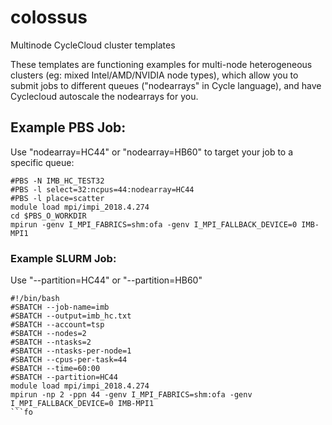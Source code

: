 # colossus
Multinode CycleCloud cluster templates

These templates are functioning examples for multi-node heterogeneous clusters (eg: mixed Intel/AMD/NVIDIA node types), which allow you to submit jobs to different queues ("nodearrays" in Cycle language), and have Cyclecloud autoscale the nodearrays for you. 

## Example PBS Job:

Use "nodearray=HC44" or "nodearray=HB60" to target your job to a specific queue: 
```
#PBS -N IMB_HC_TEST32
#PBS -l select=32:ncpus=44:nodearray=HC44
#PBS -l place=scatter
module load mpi/impi_2018.4.274
cd $PBS_O_WORKDIR
mpirun -genv I_MPI_FABRICS=shm:ofa -genv I_MPI_FALLBACK_DEVICE=0 IMB-MPI1
```
### Example SLURM Job: 

Use "--partition=HC44" or "--partition=HB60" 
```
#!/bin/bash
#SBATCH --job-name=imb
#SBATCH --output=imb_hc.txt
#SBATCH --account=tsp
#SBATCH --nodes=2
#SBATCH --ntasks=2
#SBATCH --ntasks-per-node=1
#SBATCH --cpus-per-task=44
#SBATCH --time=60:00
#SBATCH --partition=HC44
module load mpi/impi_2018.4.274
mpirun -np 2 -ppn 44 -genv I_MPI_FABRICS=shm:ofa -genv I_MPI_FALLBACK_DEVICE=0 IMB-MPI1
```fo
